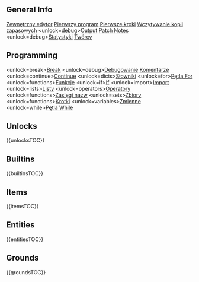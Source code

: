 ## General Info
[Zewnętrzny edytor](docs/external_editor.md)      [Pierwszy program](docs/first_program.md)      [Pierwsze kroki](docs/getting_started.md)      [Wczytywanie kopii zapasowych](docs/backup.md)      <unlock=debug>[Output](docs/output.md)      </unlock>[Patch Notes](docs/patchnotes.md)      <unlock=debug>[Statystyki](docs/stats.md)      </unlock>      [Twórcy](docs/credits.md)

## Programming
<unlock=break>[Break](docs/scripting/break.md)      </unlock><unlock=debug>[Debugowanie](docs/scripting/debug.md)      </unlock>[Komentarze](docs/scripting/comments.md)      <unlock=continue>[Continue](docs/scripting/continue.md)      </unlock><unlock=dicts>[Słowniki](docs/scripting/dicts.md)      </unlock><unlock=for>[Pętla For](docs/scripting/for.md)      </unlock><unlock=functions>[Funkcje](docs/scripting/functions.md)      </unlock><unlock=if>[If](docs/scripting/if.md)      </unlock><unlock=import>[Import](docs/scripting/import.md)      </unlock><unlock=lists>[Listy](docs/scripting/lists.md)      </unlock><unlock=operators>[Operatory](docs/scripting/operators.md)      </unlock><unlock=functions>[Zasięgi nazw](docs/scripting/scopes.md)      </unlock><unlock=sets>[Zbiory](docs/scripting/sets.md)      </unlock><unlock=functions>[Krotki](docs/scripting/tuples.md)      </unlock><unlock=variables>[Zmienne](docs/scripting/variables.md)      </unlock><unlock=while>[Pętla While](docs/scripting/while.md)      </unlock>

## Unlocks
{{unlocksTOC}}

## Builtins
{{builtinsTOC}}

## Items
{{itemsTOC}}

## Entities
{{entitiesTOC}}

## Grounds
{{groundsTOC}}